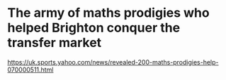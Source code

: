 # The army of maths prodigies who helped Brighton conquer the transfer market 
 <https://uk.sports.yahoo.com/news/revealed-200-maths-prodigies-help-070000511.html>